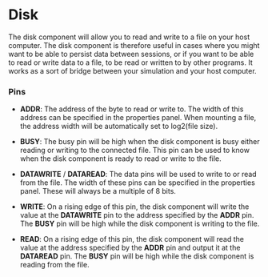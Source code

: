 # Disk

The disk component will allow you to read and write to a file on your host computer. The disk component is therefore useful in cases where you might want to be able to persist data between sessions, or if you want to be able to read or write data to a file, to be read or written to by other programs. It works as a sort of bridge between your simulation and your host computer.

### Pins

- **ADDR**: The address of the byte to read or write to. The width of this address can be specified in the properties panel. When mounting a file, the address width will be automatically set to log2(file size).

- **BUSY**: The busy pin will be high when the disk component is busy either reading or writing to the connected file. This pin can be used to know when the disk component is ready to read or write to the file.

- **DATAWRITE** / **DATAREAD**: The data pins will be used to write to or read from the file. The width of these pins can be specified in the properties panel. These will always be a multiple of 8 bits.

- **WRITE**: On a rising edge of this pin, the disk component will write the value at the **DATAWRITE** pin to the address specified by the **ADDR** pin. The **BUSY** pin will be high while the disk component is writing to the file.

- **READ**: On a rising edge of this pin, the disk component will read the value at the address specified by the **ADDR** pin and output it at the **DATAREAD** pin. The **BUSY** pin will be high while the disk component is reading from the file.
